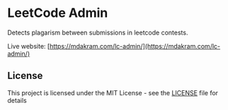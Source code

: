# LeetCode Admin

Detects plagarism between submissions in leetcode contests.

Live website: [https://mdakram.com/lc-admin/](https://mdakram.com/lc-admin/)

## License

This project is licensed under the MIT License - see the [LICENSE](LICENSE) file for details

